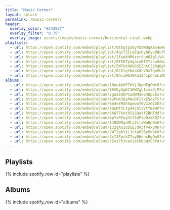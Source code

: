 ```yaml
---
title: "Music Corner"
layout: splash
permalink: /music-corner/
header:
  overlay_color: "#24292f"
  overlay_filter: "0.75"
  overlay_image: assets/images/music-corner/horizontal-vinyl.webp
playlists:
  - url: https://open.spotify.com/embed/playlist/0Tbqtp2OyYb5WUqAAx4wWd?utm_source=generator&theme=0
  - url: https://open.spotify.com/embed/playlist/4qzTZILeEqxbybKyv0BuPh?utm_source=generator&theme=0
  - url: https://open.spotify.com/embed/playlist/2fyekHM6zvrSunOIgliV4j?utm_source=generator&theme=0
  - url: https://open.spotify.com/embed/playlist/0TKDTp3gacxKT2YzsaGdww?utm_source=generator&theme=0
  - url: https://open.spotify.com/embed/playlist/5WTUz4O665EZntCl2hqBpb?utm_source=generator&theme=0
  - url: https://open.spotify.com/embed/playlist/02GlgYbdaX8cVDxTqoMuJg?utm_source=generator&theme=0
  - url: https://open.spotify.com/embed/playlist/0hsiH639Xa3341pC4wLiMO?utm_source=generator&theme=0
albums:
  - url: https://open.spotify.com/embed/album/10nuAbOP7HYjJNpHFgPNrR?utm_source=generator&theme=0   # Tchaikovsky: Violin Concerto·Pyotr Ilyich Tchaikovsky
  - url: https://open.spotify.com/embed/album/1RVQyGqKC1KWZgLIzvzXjM?utm_source=generator&theme=0   # Anne-Sophie Mutter & Herbert von Karajan: The Solo Concertos·Herbert von Karajan
  - url: https://open.spotify.com/embed/album/2ge28dEPCwqWMdxS4Qpvbx?utm_source=generator&theme=0   # Bach: Cello Suites, BWV 1007 - 1012·Johann Sebastian Bach
  - url: https://open.spotify.com/embed/album/6sPuKS6aPWv0FIzkE5dxTS?utm_source=generator&theme=0   # J.S. Bach: Violin Concertos·Johann Sebastian Bach
  - url: https://open.spotify.com/embed/album/6m4vEM3h4qewuY0VzzGiOU?utm_source=generator&theme=0   # Rachmaninov: Piano Concerto No.2·Sergei Rachmaninoff
  - url: https://open.spotify.com/embed/album/6QwMfYLtg44zGItVtYB8mP?utm_source=generator&theme=0   # Beethoven: Symphony Nos.5 & 6·Ludwig van Beethoven
  - url: https://open.spotify.com/embed/album/6AQ7FKotXSiSQaYfZBHTdd?utm_source=generator&theme=0   # Mahler: Symphony No.1·Gustav Mahler
  - url: https://open.spotify.com/embed/album/4pYvRFog3iS3UPipDzkKQZ?utm_source=generator&theme=0   # Paco de Lucia en Vivo
  - url: https://open.spotify.com/embed/album/1J8QW9qsMLx3staWaHpQmU?utm_source=generator&theme=0   # Led Zeppelin (Remaster)·Led Zeppelin
  - url: https://open.spotify.com/embed/album/132qAo1cDiEJdA3fv4xyNK?utm_source=generator&theme=0   # Paranoid (2009 Remastered Version)·Black Sabbath
  - url: https://open.spotify.com/embed/album/2WT1pbYjLJciAR26yMebkH?utm_source=generator&theme=0   # The Dark Side Of The Moon (2011 Remastered Version)·Pink Floyd
  - url: https://open.spotify.com/embed/album/4vIJFprkZ7vyN6nhcBgQmG?utm_source=generator&theme=0   # Blue Train (Expanded Edition)·John Coltrane
  - url: https://open.spotify.com/embed/album/7Eoz7hJvaX1eFkbpQxC5PA?utm_source=generator&theme=0   # A Love Supreme·John Coltrane
---
```


## Playlists

{% include spotify_row id="playlists" %}

## Albums

{% include spotify_row id="albums" %}
